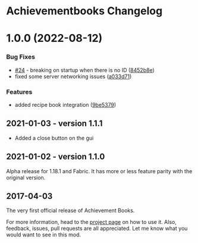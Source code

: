 # Achievementbooks Changelog

# 1.0.0 (2022-08-12)


### Bug Fixes

* [#24](https://github.com/meza/achievementbooks/issues/24) - breaking on startup when there is no ID ([8452b8e](https://github.com/meza/achievementbooks/commit/8452b8e7ee70f553c345e906734b318c07b5ba6a))
* fixed some server networking issues ([a033d71](https://github.com/meza/achievementbooks/commit/a033d71cd58f2fadebe06c71c80875904f6e079e))


### Features

* added recipe book integration ([9be5379](https://github.com/meza/achievementbooks/commit/9be53798ab270aac990d7b0745a965548e0dd8e8))

## 2021-01-03 - version 1.1.1
- Added a close button on the gui

## 2021-01-02 - version 1.1.0
Alpha release for 1.18.1 and Fabric.
It has more or less feature parity with the original version.

## 2017-04-03
The very first official release of Achievement Books.

For more information, head to the [project page](https://github.com/meza/achievementbooks) on how to use it.
Also, feedback, issues, pull requests are all appreciated. Let me know what you would want to see in this mod.
